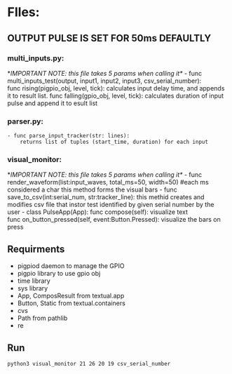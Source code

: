 # FIles:
## OUTPUT PULSE IS SET FOR 50ms DEFAULTLY
### multi_inputs.py:
**IMPORTANT NOTE: this file takes 5 params when calling it\** 
	- func multi_inputs_test(output, input1, input2, input3, csv_serial_number):\
		 func rising(pigpio_obj, level, tick):
			 calculates input delay time, and appends it to result list.
		 func falling(gpio_obj, level, tick):
			 calculates duration of input pulse and append it to esult list
	

### parser.py:
	- func parse_input_tracker(str: lines):
		returns list of tuples (start_time, duration) for each input
			


### visual_monitor:
**IMPORTANT NOTE: this file takes 5 params when calling it\**
	- func render_waveform(list:input_waves, total_ms=50, width=50) #each ms considered a char
		this method forms the visual bars
	- func save_to_csv(int:serial_num, str:tracker_line):
		this methid creates and modifies csv file that instor test identified by given serial number by the user
	- class PulseApp(App):
		 func compose(self):
			visualize text  
		 func on_button_pressed(self, event:Button.Pressed):
			visualize the bars on press 


## Requirments
- pigpiod daemon to manage the GPIO
- pigpio library to use gpio obj
- time library
- sys library
- App, ComposResult from textual.app
- Button, Static from textual.containers
- cvs
- Path from pathlib
- re

## Run
```bash
python3 visual_monitor 21 26 20 19 csv_serial_number
